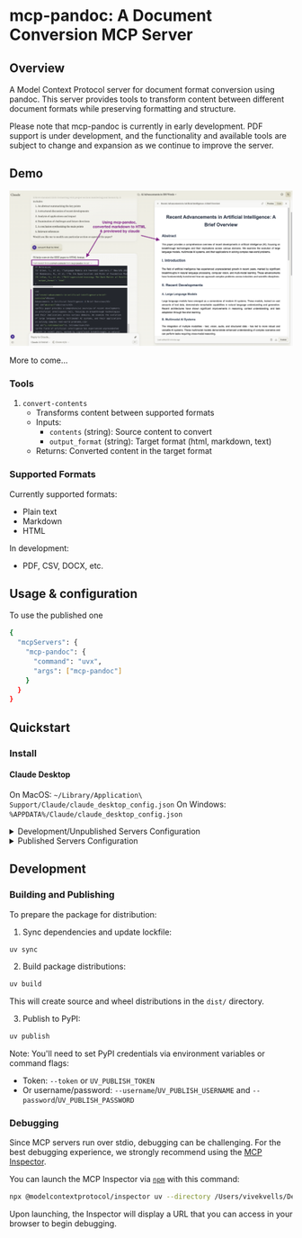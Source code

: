# mcp-pandoc: A Document Conversion MCP Server

## Overview

A Model Context Protocol server for document format conversion using pandoc. This server provides tools to transform content between different document formats while preserving formatting and structure.

Please note that mcp-pandoc is currently in early development. PDF support is under development, and the functionality and available tools are subject to change and expansion as we continue to improve the server.

## Demo

![Demo showing markdown, text, and HTML conversion](demo/v1-demo-markdown-text-and-html.png)

More to come...

### Tools

1. `convert-contents`
   - Transforms content between supported formats
   - Inputs:
     - `contents` (string): Source content to convert
     - `output_format` (string): Target format (html, markdown, text)
   - Returns: Converted content in the target format

### Supported Formats

Currently supported formats:

- Plain text
- Markdown
- HTML

In development:

- PDF, CSV, DOCX, etc.

## Usage & configuration

To use the published one

```bash
{
  "mcpServers": {
    "mcp-pandoc": {
      "command": "uvx",
      "args": ["mcp-pandoc"]
    }
  }
}
```

## Quickstart

### Install

#### Claude Desktop

On MacOS: `~/Library/Application\ Support/Claude/claude_desktop_config.json`
On Windows: `%APPDATA%/Claude/claude_desktop_config.json`

<details>
  <summary>Development/Unpublished Servers Configuration</summary>
  
  ```bash
  "mcpServers": {
    "mcp-pandoc": {
      "command": "uv",
      "args": [
        "--directory",
        "/Users/vivekvells/Desktop/code/ai/mcp-pandoc",
        "run",
        "mcp-pandoc"
      ]
    }
  }
  ```
  
</details>

<details>
  <summary>Published Servers Configuration</summary>

  ```bash
  "mcpServers": {
    "mcp-pandoc": {
      "command": "uvx",
      "args": [
        "mcp-pandoc"
      ]
    }
  }
  ```

</details>

## Development

### Building and Publishing

To prepare the package for distribution:

1. Sync dependencies and update lockfile:

```bash
uv sync
```

2. Build package distributions:

```bash
uv build
```

This will create source and wheel distributions in the `dist/` directory.

3. Publish to PyPI:

```bash
uv publish
```

Note: You'll need to set PyPI credentials via environment variables or command flags:

- Token: `--token` or `UV_PUBLISH_TOKEN`
- Or username/password: `--username`/`UV_PUBLISH_USERNAME` and `--password`/`UV_PUBLISH_PASSWORD`

### Debugging

Since MCP servers run over stdio, debugging can be challenging. For the best debugging
experience, we strongly recommend using the [MCP Inspector](https://github.com/modelcontextprotocol/inspector).

You can launch the MCP Inspector via [`npm`](https://docs.npmjs.com/downloading-and-installing-node-js-and-npm) with this command:

```bash
npx @modelcontextprotocol/inspector uv --directory /Users/vivekvells/Desktop/code/ai/mcp-pandoc run mcp-pandoc
```

Upon launching, the Inspector will display a URL that you can access in your browser to begin debugging.
